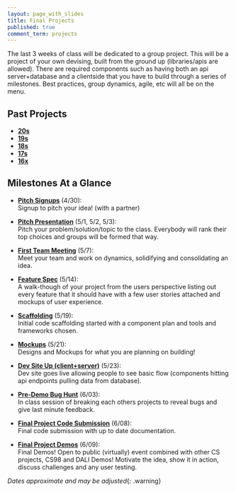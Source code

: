 ```yaml
---
layout: page_with_slides
title: Final Projects
published: true
comment_term: projects
---
```


The last 3 weeks of class will be dedicated to a group project.  This will be a project of your own devising, built from the ground up (libraries/apis are allowed).  There are required components such as having both an api server+database and a clientside that you have to build through a series of milestones. Best practices, group dynamics, agile, etc will all be on the menu.

## Past Projects

* [**20s**](20s)
* [**19s**](19s)
* [**18s**](18s)
* [**17s**](17s)
* [**16x**](16x)


## Milestones At a Glance

* **[Pitch Signups](pitch)** (4/30):<br><!--7/21/2016-->
  Signup to pitch your idea! (with a partner)

* **[Pitch Presentation](pitch)** (5/1, 5/2, 5/3):<br><!--7/28/2016-->
  Pitch your problem/solution/topic to the class. Everybody will rank their top choices and groups will be formed that way.

* **[First Team Meeting](first-meeting)** (5/7):<br><!--7/28/2016-->
  Meet your team and work on dynamics, solidifying and consolidating an idea.  

* **[Feature Spec](feature-spec)** (5/14):<br><!--8/9/2016-->
  A walk-though of your project from the users perspective listing out every feature that it should have with a few user stories attached and mockups of user experience.

* **[Scaffolding](scaffolding)** (5/19):<br><!--8/11/2016-->
  Initial code scaffolding started with a component plan and tools and frameworks chosen.

* **[Mockups](mockups)** (5/21):<br><!--8/9/2016-->
  Designs and Mockups for what you are planning on building!

* **[Dev Site Up (client+server)](dev-site)** (5/23):<br><!--8/16/2016-->
  Dev site goes live allowing people to see basic flow (components hitting api endpoints pulling data from database).

<!-- * **[Progress Pull Request](progress-pr)** (5/22):<br>
  Submit a Pull Request that you are proud of -->

* **[Pre-Demo Bug Hunt](bughunt)** (6/03):<br><!--8/18/2016-->
  In class session of breaking each others projects to reveal bugs and give last minute feedback.

* **[Final Project Code Submission](final-submission)** (6/08):<br>
  Final code submission with up to date documentation.

* **[Final Project Demos](final)** (6/09):<br><!--8/24/2016-->
  Final Demos! Open to public (virtually) event combined with other CS projects, CS98 and DALI Demos! Motivate the idea, show it in action, discuss challenges and any user testing.

*Dates approximate and may be adjusted*{: .warning}
